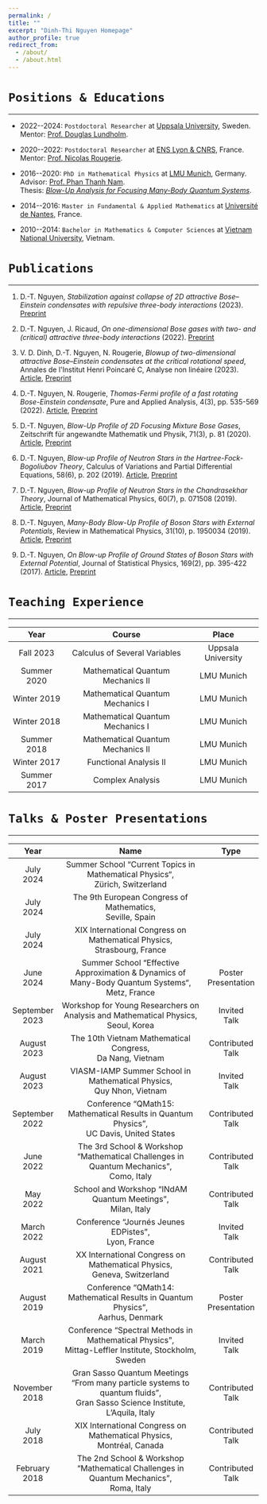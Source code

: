 ```yaml
---
permalink: /
title: ""
excerpt: "Dinh-Thi Nguyen Homepage"
author_profile: true
redirect_from: 
  - /about/
  - /about.html
---
```


`Positions & Educations`
===
---
- 2022--2024: `Postdoctoral Researcher` at [Uppsala University](https://www.math.uu.se/?languageId=1), Sweden.<br/> Mentor: [Prof. Douglas Lundholm](https://www.katalog.uu.se/profile/?id=N19-2326).

- 2020--2022: `Postdoctoral Researcher` at [ENS Lyon & CNRS](http://www.umpa.ens-lyon.fr), France.<br/> Mentor: [Prof. Nicolas Rougerie](http://www.umpa.ens-lyon.fr/umpa/annuaire/rougerie-nicolas).

- 2016--2020: `PhD in Mathematical Physics` at [LMU Munich](https://www.mathematik.uni-muenchen.de), Germany.<br/> Advisor: [Prof. Phan Thanh Nam](https://www.mathematik.uni-muenchen.de/~nam/).<br/> Thesis: [_Blow-Up Analysis for Focusing Many-Body Quantum Systems_](https://edoc.ub.uni-muenchen.de/26564/).

- 2014--2016: `Master in Fundamental & Applied Mathematics` at [Université de Nantes](https://www.math.sciences.univ-nantes.fr/en), France.

- 2010--2014: `Bachelor in Mathematics & Computer Sciences` at [Vietnam National University](https://www.math.hcmus.edu.vn/en/), Vietnam.


`Publications`
===
---

1. D.-T. Nguyen, _Stabilization against collapse of 2D attractive Bose–Einstein condensates with repulsive three-body interactions_ (2023). [Preprint](https://arxiv.org/pdf/2306.17617v1.pdf)

1. D.-T. Nguyen, J. Ricaud, _On one-dimensional Bose gases with two- and (critical) attractive three-body interactions_ (2022). [Preprint](https://doi.org/10.48550/arXiv:2210.04515)

1. V. D. Dinh, D.-T. Nguyen, N. Rougerie, _Blowup of two-dimensional attractive Bose–Einstein condensates at the critical rotational speed_, Annales de l'Institut Henri Poincaré C, Analyse non linéaire (2023). [Article](https://doi.org/10.4171/AIHPC/94), [Preprint](https://arxiv.org/abs/2208.08317)

1. D.-T. Nguyen, N. Rougerie, _Thomas-Fermi profile of a fast rotating Bose-Einstein condensate_, Pure and Applied Analysis, 4(3), pp. 535-569 (2022). [Article](https://doi.org/10.2140/paa.2022.4.535), [Preprint](https://arxiv.org/abs/2201.04418)

1. D.-T. Nguyen, _Blow-Up Profile of 2D Focusing Mixture Bose Gases_, Zeitschrift für angewandte Mathematik und Physik, 71(3), p. 81 (2020). [Article](https://doi.org/10.1007/s00033-020-01302-y), [Preprint](https://arxiv.org/abs/1911.07810)

1. D.-T. Nguyen, _Blow-up Profile of Neutron Stars in the Hartree-Fock-Bogoliubov Theory_, Calculus of Variations and Partial Differential Equations, 58(6), p. 202 (2019). [Article](https://doi.org/10.1007/s00526-019-1641-x), [Preprint](https://arxiv.org/abs/1903.10062)

1. D.-T. Nguyen, _Blow-up Profile of Neutron Stars in the Chandrasekhar Theory_, Journal of Mathematical Physics, 60(7), p. 071508 (2019). [Article](https://doi.org/10.1063/1.5085277), [Preprint](https://arxiv.org/abs/1710.00538)

1. D.-T. Nguyen, _Many-Body Blow-Up Profile of Boson Stars with External Potentials_, Review in Mathematical Physics, 31(10), p. 1950034 (2019). [Article](https://doi.org/10.1142/S0129055X1950034X), [Preprint](https://arxiv.org/abs/1805.00191)

1. D.-T. Nguyen, _On Blow-up Profile of Ground States of Boson Stars with External Potential_, Journal of Statistical Physics, 169(2), pp. 395-422 (2017). [Article](https://doi.org/10.1007/s10955-017-1872-1), [Preprint](https://arxiv.org/abs/1703.10324)


`Teaching Experience`
===
---

| Year | Course | Place |
| :---: | :---: | :---: |
| Fall 2023 | Calculus of Several Variables | Uppsala University |
| Summer 2020 | Mathematical Quantum Mechanics II | LMU Munich |
| Winter 2019 | Mathematical Quantum Mechanics I | LMU Munich |
| Winter 2018 | Mathematical Quantum Mechanics I | LMU Munich |
| Summer 2018 | Mathematical Quantum Mechanics II | LMU Munich |
| Winter 2017 | Functional Analysis II | LMU Munich |
| Summer 2017 | Complex Analysis | LMU Munich |


`Talks & Poster Presentations`
===
---

| Year | Name | Type |
| :---: | :---: | :---: |
| July <br /> 2024 | Summer School “Current Topics in Mathematical Physics“, <br /> Zürich, Switzerland | <!-- Contributed <br /> Talk --> |
| July <br /> 2024 | The 9th European Congress of Mathematics, <br /> Seville, Spain | <!-- Poster Presentation --> |
| July <br /> 2024 | XIX International Congress on Mathematical Physics, <br /> Strasbourg, France | <!-- Contributed <br /> Talk --> |
| June <br /> 2024 | Summer School “Effective Approximation & Dynamics of Many-Body Quantum Systems“, <br /> Metz, France | Poster <br /> Presentation |
| September <br /> 2023 | Workshop for Young Researchers on Analysis and Mathematical Physics, <br /> Seoul, Korea | Invited <br /> Talk |
| August <br /> 2023 | The 10th Vietnam Mathematical Congress, <br /> Da Nang, Vietnam | Contributed <br /> Talk |
| August <br /> 2023 | VIASM-IAMP Summer School in Mathematical Physics, <br /> Quy Nhon, Vietnam | Invited <br /> Talk |
| September <br /> 2022 | Conference “QMath15: Mathematical Results in Quantum Physics”, <br /> UC Davis, United States | Contributed <br /> Talk |
| June <br /> 2022 | The 3rd School & Workshop “Mathematical Challenges in Quantum Mechanics”, <br /> Como, Italy | Contributed <br /> Talk |
| May <br /> 2022 | School and Workshop “INdAM Quantum Meetings”, <br /> Milan, Italy | Contributed <br /> Talk |
| March <br /> 2022 | Conference “Journés Jeunes EDPistes”, <br /> Lyon, France | Invited <br /> Talk |
| August <br /> 2021 | XX International Congress on Mathematical Physics, <br /> Geneva, Switzerland | Contributed <br /> Talk |
| August <br /> 2019 | Conference “QMath14: Mathematical Results in Quantum Physics”, <br /> Aarhus, Denmark | Poster <br /> Presentation |
| March <br /> 2019 | Conference “Spectral Methods in Mathematical Physics”, <br /> Mittag-Leffler Institute, Stockholm, Sweden | Invited <br /> Talk |
| November <br /> 2018 | Gran Sasso Quantum Meetings “From many particle systems to quantum fluids”, <br /> Gran Sasso Science Institute, L’Aquila, Italy | Contributed <br /> Talk |
| July <br /> 2018 | XIX International Congress on Mathematical Physics, <br /> Montréal, Canada | Contributed <br /> Talk |
| February <br /> 2018 | The 2nd School & Workshop “Mathematical Challenges in Quantum Mechanics”, <br /> Roma, Italy | Contributed <br /> Talk |
